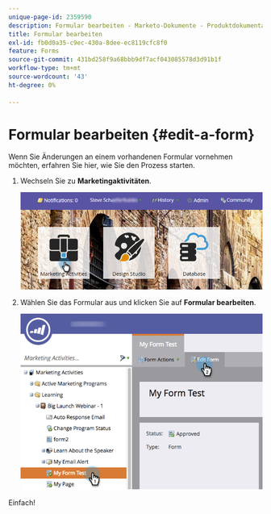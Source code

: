 ```yaml
---
unique-page-id: 2359590
description: Formular bearbeiten - Marketo-Dokumente - Produktdokumentation
title: Formular bearbeiten
exl-id: fb0d0a35-c9ec-430a-8dee-ec8119cfc8f0
feature: Forms
source-git-commit: 431bd258f9a68bbb9df7acf043085578d3d91b1f
workflow-type: tm+mt
source-wordcount: '43'
ht-degree: 0%

---
```


# Formular bearbeiten {#edit-a-form}

Wenn Sie Änderungen an einem vorhandenen Formular vornehmen möchten, erfahren Sie hier, wie Sie den Prozess starten.

1. Wechseln Sie zu **Marketingaktivitäten**.

   ![](assets/login-marketing-activities.png)

1. Wählen Sie das Formular aus und klicken Sie auf **Formular bearbeiten**.

   ![](assets/editform.png)

Einfach!
